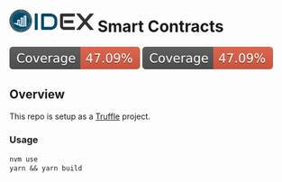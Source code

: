 <!-- markdownlint-disable MD033 -->
# <img src="logo.png" alt="IDEX" height="40px"> Smart Contracts

![Coverage](./coverage-badge.svg)
<img src="./coverage-badge.svg" />

## Overview

This repo is setup as a [Truffle](https://www.trufflesuite.com/docs/truffle/overview) project.

### Usage

```console
nvm use
yarn && yarn build
```
